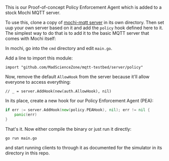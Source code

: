 This is our Proof-of-concept Policy Enforcement Agent which is added to a stock Mochi MQTT server.

To use this, clone a copy of [mochi-mqtt server](https://github.com/mochi-mqtt/server) in its own directory. Then set uup your own server based on it and add the `policy` hook defined here to it.  The simplest way to do that is to add it to the basic MQTT
server that comes with Mochi itself:

In mochi, go into the `cmd` directory and edit `main.go`.

Add a line to import this module:

`import "github.com/MadScienceZone/mqtt-testbed/server/policy"`

Now, remove the default `AllowHook` from the server because it'll allow everyone to access everything:

`// _ = server.AddHook(new(auth.AllowHook), nil)`

In its place, create a new hook for our Policy Enforcement Agent (PEA):

```go
if err := server.AddHook(new(policy.PEAHook), nil); err != nil {
    panic(err)
}
```

That's it. Now either compile the binary or just run it directly:

`go run main.go`

and start running clients to through it as documented for the simulator in its directory in this repo.
